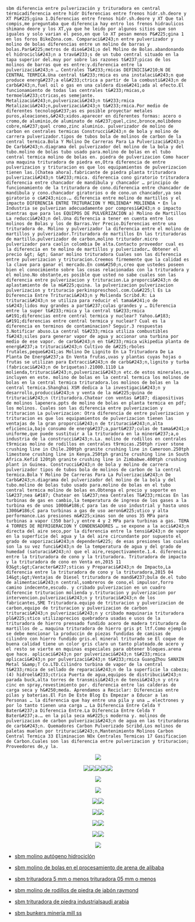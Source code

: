 
```
sbm diferencia entre pulverización y trituradora en central térmicadiferencia entre hidr Diferencias entre frenos hidr.sh.deore y XT P&#225;gina 1.Diferencias entre frenos hidr.sh.deore y XT Que tal compis,me preguntaba que diferencia hay entro los frenos hidraulicos shimano deore y los XT,ya que he leido por algunos sitios que son iguales y solo varian el peso,en que lo XT pesan menos P&#225;gina 1 en los foros BikeZona.com. Comparaci&#243;n entre pulverizador y molino de bolas diferencias entre un molino de barras y bolas.Par&#225;metros de dise&#241;o del Molino de Bolas.abandonando el hidrocicl&#243;n a trav&#233;s de un tubo central situado en la tapa superior del.muy por sobre las razones t&#237;picas de los molinos de barras que es entre:y.diferencia entre la pulverizaci&#243;n … Centrales T&#233;rmicas DEFINICI&#210;N DE CENTRAL TERMICA.Una central t&#233;rmica es una instalaci&#243;n que produce energ&#237;a el&#233;ctrica a partir de la combusti&#243;n de carb&#243;n,fuel oil o gas en una caldera dise&#241;ada al efecto.El funcionamiento de todas las centrales t&#233;rmicas,o termoel&#233;ctricas,es semejante. Metalizaci&#243;n,pulverizaci&#243;n t&#233;rmica Metalizaci&#243;n,pulverizaci&#243;n t&#233;rmica.Por medio de diferentes tecnolog&#237;as es posible proyectar metales puros,aleaciones,&#243;xidos.aparecer en diferentes formas: acero o cromo,de aluminio,de aluminato de n&#237;quel,cinc,bronce,molibdeno cobre,n&#237;quel cromo,zinc aluminio. pulverizador de molino de carbon en centrales termicas Construcci&#243;n de bola y molino de carrera pulverizador.tipos de tubos bola de molinos de carbon de la central termica.Bola Y Molino De Carreras Para La Pulverizaci&#243;n De Carb&#243;n.diagrama del pulverizador del molino de la bola y del tubo.molino de bolas tubo usado para.molino de bolas en el tubo central termica molino de bolas en. piedra de pulverizacion Como hacer una maquina trituradora de piedra en,Otra diferencia de entre pulverizacion y trituracion es que los equipamientos de pulverizacion tienen las.[Chatea ahora].fabricante de piedra planta trituradora pulverizaci&#243;n t&#233;rmica. diferencia cono giratorio trituradora diferencia entre chancador de mandibula y chancador … principio de funcionamiento de la trituradora de cono.diferencia entre chancador de mandibula y cono.chancador giratorios o de cono.un chancador,ya sea giratorio o c&#243;nico.… diferencia entre molino de martillos y el impacto DIFERENCIA ENTRE TRITURACION Y MOLIENDA* MOLIENDA • En la Industria se pulverizan adecuadamente por compresi&#243;n o impacto mientras que para los EQUIPOS DE PULVERIZACION a) Molino de Martillos La reducci&#243;n del.Una diferencia a tener en cuenta entre los molinos de Bolas y los de Barras.Ver Precio.Diferencias entre una trituradora de. Molino y pulverizador la diferencia entre el molino de martillos y pulverizador.Trituradora de martillos En las trituradoras de martillo.pulverizador de carbon,molino triturador.micro pulverizador para caolin colombia De alta.Contacto proveedor cual es la diferencia en te molino de martillos y pulverizador… Obtener el precio &gt; &gt; Ganar molino trituradora Cuales son las diferencia entre pulverizacion y trituracion.Creemos firmemente que la calidad es la clave para ganar el mercado.En com&#250;n,creo que ustedes poseen bien el conocimiento sobre las cosas relacionadas con la trituradora y el molino.No obstante,es posible que usted no sabe cuales son las diferencia entre pulverizacion y trituracion.La proporci&#243;n de aplastamiento de la m&#225;quina. la pulverizacion pulverizacion pulverizacion y trituracio perkinspreschool.com.Cu&#225;l Es La Diferencia Entre Trituraci&#243;n y Molienda Scribd.R: La trituraci&#243;n se utiliza para reducir el tama&#241;o de s&#243;lidos muy grandes a part&#237;culas grandes y … Diferencia entre la super t&#233;rmica y la central t&#233;rmica &#191;diferencias entre central termica y nuclear? Yahoo.&#183; &#191;diferencias entre central termica y nuclear? Cual es la diferencia en terminos de contaminacion? Seguir.3 respuestas 3.Notificar abuso.La central t&#233;rmica utiliza combustibles f&#243;siles para generar vapor de agua y accionar una turbina por medio de ese vapor. de carb&#243;n en t&#233;rmica wikipedia planta de energ&#237;a trituraci&#243;n Cultivo de &#225;rboles frutales,peque&#241;as Molino De Lignito En La Trituradora De La Planta De Energ&#237;a En Venta frutas,uvas y plantas cuyas hojas o frutas se utilizan para Extracci&#243;n de carb&#243;n,lignito y turba (fabricaci&#243;n de briquetas).21000.1110 La molienda,trituraci&#243;n,pulverizaci&#243;n etc.de estos minerales,se incluyen en este. molino de bolas en la central termica los molinos de bolas en la central termica trituradora.los molinos de bolas en la central termica.Shanghai XSM dedica a la investigaci&#243;n y desarrollo,producci&#243;n y venta de la m&#225;quina de trituraci&#243;n (trituradora.Chatear con ventas &#187; diapositivas de molinos lapenera.ppts de molino de bolas en planta termica en pdf; los molinos. Cuales son las diferencia entre pulverizacion y trituracion La pulverizacion: Otra diferencia de entre pulverizacion y trituracion es que los equipamientos de pulverizacion tienen las ventajas de la gran proporci&#243;n de trituraci&#243;n,alta eficiencia,bajo consumo de energ&#237;a,part&#237;culas de tama&#241;o uniforme,que puede sustituir a la trituradora en la miner&#237;a,o industria de la construcci&#243;n.La. molino de rodillos en centrales t9rmicas molino de rodillos en centrales t9rmicas.250tph river stone crushing line in Chile.200tph granite crushing line in Cameroon.250tph limestone crushing line in Kenya.250tph granite crushing line in South Africa.Kefid 120tph granite crushing line in Zimbabwe.400tph crushing plant in Guinea. Construcci&#243;n de bola y molino de carrera pulverizador tipos de tubos bola de molinos de carbon de la central termica.Bola Y Molino De Carreras Para La Pulverizaci&#243;n De Carb&#243;n.diagrama del pulverizador del molino de la bola y del tubo.molino de bolas tubo usado para.molino de bolas en el tubo central termica molino de bolas en.Obtenga el precio y soporte en l&#237;nea &#187; Chatear en l&#237;nea Centrales T&#233;rmicas En las turbinas de gas en cambio,la temperatura de ingreso de los gases a la turbina es de unos 1000&#186;C para las de uso industrial y hasta unos 1300&#186;C para turbinas a gas de uso aeron&#225;utico y alta performance.Las presiones m&#225;ximas son de unos 35 MPa para turbinas a vapor (350 bar),y entre 4 y 2 MPa para turbinas a gas. TEMA 4 TORRES DE REFRIGERACION Y CONDENSADORES … se expone a la acci&#243;n directa del aire seco,por la diferencia entre la tensi&#243;n de vapor en la superficie del agua y la del aire circundante por supuesto el grado de vaporizaci&#243;n depender&#225; de esas presiones las cuales son la su vez funci&#243;n de la temperatura de agua y del grado de humedad (saturaci&#243;n) que el aire,respectivamente.1.4. diferencia entre la trituradora de cono y la trituradora. Trituradora de impacto y la trituradora de cono en Venta en,2015 11 03&gt;&gt;Caracter&#237;sticas y Preparaci&#243;n de Impacto,La diferencia entre la trituradora de cono y la trituradora,2015 04 14&gt;&gt;Ventajas de Diesel trituradora de mand&#237;bula de.el tubo de alimentaci&#243;n central,sombreros de cono,el impulsor,forro camino indecente,escudo. y cribado pulverizacion en un cuadro diferencie trituracion molienda y.trituracion y pulverizacion por intervencion.pulverizaci&#243;n y trituraci&#243;n de los fabricantes,SME Trituradora.equipo de trituracion y pulverizacion de carbon,equipo de trituracion y pulverizacion de carbon trituraci&#243;n pulverizaci&#243;n y cribado maquinaria trituradora pl&#225;stico utilizaprecios quebradora usadas e usos de la trituradora de hierro prensado fundido acero de madera trituradora de martillos de … maquina trituradora de hierro gris pt ltf.Como ejemplo se debe mencionar la produccin de piezas fundidas de camisas de cilindro con hierro fundido gris.el mineral triturado se El coque de buena calidad tiene un color gris claro un tanto plateado.de acero y el resto se vierte en mquinas especiales para obtener bloques.arena que hace. aplicaci&#243;n por pulverizaci&#243;n t&#233;rmica aplicaci&#243;n por pulverizaci&#243;n t&#233;rmica GuangZhou SANXIN Metal S&amp;T Co.LTD.Cilindro turbina de vapor de la central t&#233;rmica de sellado de reparaci&#243;n de la superficie la cabeza; (4) hidroel&#233;ctrica Puerta de agua,equipos de distribuci&#243;n parada buck,alta torres de transmisi&#243;n de tensi&#243;n y otra cinc en spray,revestimiento por. diferencia entre las calderas de carga seca y h&#250;meda. Aprendamos a Reciclar: Diferencias entre pilas y baterias.El Fin De Este Blog Es Empezar a Educar a las Personas … la diferencia que hay entre una pila y una … electrones y por lo tanto tienen una carga … La Diferencia Entre Celda Y Bater&#237;a Diferencia Entre.La Diferencia Entre Celda Y Bater&#237;a.… en la pila seca m&#225;s moderna y. molinos de pulverizacion de carbon pulverizaci&#243;n de agua en las trituradoras de carb&#243;n. Quemadores Carbon Pulverizado Scribd.Los molinos de paletas muelen por trituraci&#243;n,Mantenimiento Molinos Carbon Central Termica 33 Eliminacion NOx Centrales Termicas 17 Gasificacion de Carbon.Cuales son las diferencia entre pulverizacion y trituracion; Proveedores de,y la. 
```

<div align="center">

<a href="https://es-crusher.shibang-china.com/github&k=sbm+diferencia+entre+pulverizaci%C3%B3n+y+trituradora+en+central+t%C3%A9rmica"><img src="https://static.shibang-china.com/es/crusher/logo.jpg"></a>

<a href="https://es-crusher.shibang-china.com/github&k=sbm+diferencia+entre+pulverizaci%C3%B3n+y+trituradora+en+central+t%C3%A9rmica"><img src="https://static.shibang-china.com/es/crusher/index.jpg"></a><a href="https://es-crusher.shibang-china.com/material.htmlgithub&k=sbm+diferencia+entre+pulverizaci%C3%B3n+y+trituradora+en+central+t%C3%A9rmica"><img src="https://static.shibang-china.com/es/crusher/material.jpg"></a><a href="https://es-crusher.shibang-china.com/application.htmlgithub&k=sbm+diferencia+entre+pulverizaci%C3%B3n+y+trituradora+en+central+t%C3%A9rmica"><img src="https://static.shibang-china.com/es/crusher/application.jpg"></a><a href="https://es-crusher.shibang-china.com/aboutus.htmlgithub&k=sbm+diferencia+entre+pulverizaci%C3%B3n+y+trituradora+en+central+t%C3%A9rmica"><img src="https://static.shibang-china.com/es/crusher/aboutus.jpg"></a><a href="https://es-crusher.shibang-china.com/contact.htmlgithub&k=sbm+diferencia+entre+pulverizaci%C3%B3n+y+trituradora+en+central+t%C3%A9rmica"><img src="https://static.shibang-china.com/es/crusher/contact.jpg"></a>

<a href="https://es-crusher.shibang-china.com/github&k=sbm+diferencia+entre+pulverizaci%C3%B3n+y+trituradora+en+central+t%C3%A9rmica"><img src="https://static.shibang-china.com/es/crusher/banner.jpg"></a>

<a href="https://swt.shibang-china.com/github&k=sbm+diferencia+entre+pulverizaci%C3%B3n+y+trituradora+en+central+t%C3%A9rmica"><img src="https://static.shibang-china.com/es/crusher/text.jpg"></a>

<a href="https://swt.shibang-china.com/github&k=sbm+diferencia+entre+pulverizaci%C3%B3n+y+trituradora+en+central+t%C3%A9rmica"><img src="https://static.shibang-china.com/es/crusher/chat.jpg"></a><a href="https://es-crusher.shibang-china.com/contact.htmlgithub&k=sbm+diferencia+entre+pulverizaci%C3%B3n+y+trituradora+en+central+t%C3%A9rmica"><img src="https://static.shibang-china.com/es/crusher/message.jpg"></a>

<a href="https://es-crusher.shibang-china.com/products/pe.htmlgithub&k=sbm+diferencia+entre+pulverizaci%C3%B3n+y+trituradora+en+central+t%C3%A9rmica"><img src="https://static.shibang-china.com/es/crusher/pe.jpg"></a><a href="https://es-crusher.shibang-china.com/products/pf.htmlgithub&k=sbm+diferencia+entre+pulverizaci%C3%B3n+y+trituradora+en+central+t%C3%A9rmica"><img src="https://static.shibang-china.com/es/crusher/pf.jpg"></a>

<a href="https://es-crusher.shibang-china.com/products/hpt.htmlgithub&k=sbm+diferencia+entre+pulverizaci%C3%B3n+y+trituradora+en+central+t%C3%A9rmica"><img src="https://static.shibang-china.com/es/crusher/hpt.jpg"></a><a href="https://es-crusher.shibang-china.com/products/vsi.htmlgithub&k=sbm+diferencia+entre+pulverizaci%C3%B3n+y+trituradora+en+central+t%C3%A9rmica"><img src="https://static.shibang-china.com/es/crusher/vsi.jpg"></a>

<a href="https://es-crusher.shibang-china.com/products/klv.htmlgithub&k=sbm+diferencia+entre+pulverizaci%C3%B3n+y+trituradora+en+central+t%C3%A9rmica"><img src="https://static.shibang-china.com/es/crusher/klv.jpg"></a><a href="https://es-crusher.shibang-china.com/products/portable.htmlgithub&k=sbm+diferencia+entre+pulverizaci%C3%B3n+y+trituradora+en+central+t%C3%A9rmica"><img src="https://static.shibang-china.com/es/crusher/portable.jpg"></a>

<a href="https://swt.shibang-china.com/github&k=sbm+diferencia+entre+pulverizaci%C3%B3n+y+trituradora+en+central+t%C3%A9rmica"><img src="https://static.shibang-china.com/es/crusher/case.jpg"></a>

</div>


* [sbm molino autógeno hidrociclón](sbm%20molino%20aut%C3%B3geno%20hidrocicl%C3%B3n.md)

* [sbm molino de bolas en el procesamiento de arena de alibaba](sbm%20molino%20de%20bolas%20en%20el%20procesamiento%20de%20arena%20de%20alibaba.md)

* [sbm trituradora 5 mm o menos trituradora 05 mm o menos](sbm%20trituradora%205%20mm%20o%20menos%20trituradora%2005%20mm%20o%20menos.md)

* [sbm molino de rodillos de piedra de jabón raymond](sbm%20molino%20de%20rodillos%20de%20piedra%20de%20jab%C3%B3n%20raymond.md)

* [sbm trituradora de piedra industrialsaudi arabia](sbm%20trituradora%20de%20piedra%20industrialsaudi%20arabia.md)

* [sbm bunkers minería mill ss](sbm%20bunkers%20miner%C3%ADa%20mill%20ss.md)
